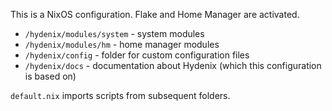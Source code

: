 This is a NixOS configuration. Flake and Home Manager are activated.

- `/hydenix/modules/system` - system modules
- `/hydenix/modules/hm` - home manager modules
- `/hydenix/config` - folder for custom configuration files
- `/hydenix/docs` - documentation about Hydenix (which this configuration is based on)

`default.nix` imports scripts from subsequent folders.
